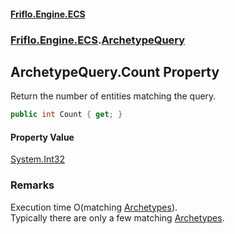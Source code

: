 #### [Friflo.Engine.ECS](index.md#'index')
### [Friflo.Engine.ECS](Friflo.Engine.ECS.md#'Friflo.Engine.ECS').[ArchetypeQuery](ArchetypeQuery.md#'Friflo.Engine.ECS.ArchetypeQuery')

## ArchetypeQuery.Count Property

Return the number of entities matching the query.

```csharp
public int Count { get; }
```

#### Property Value
[System.Int32](https://docs.microsoft.com/en-us/dotnet/api/System.Int32#'System.Int32')

### Remarks
Execution time O(matching [Archetypes](ArchetypeQuery.Archetypes.md#'Friflo.Engine.ECS.ArchetypeQuery.Archetypes')).<br/>
Typically there are only a few matching [Archetypes](ArchetypeQuery.Archetypes.md#'Friflo.Engine.ECS.ArchetypeQuery.Archetypes').